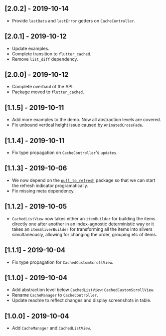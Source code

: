 ## [2.0.2] - 2019-10-14

* Provide `lastData` and `lastError` getters on `CacheController`.

## [2.0.1] - 2019-10-12

* Update examples.
* Complete transition to `flutter_cached`.
* Remove `list_diff` dependency.

## [2.0.0] - 2019-10-12

* Complete overhaul of the API.
* Package moved to `flutter_cached`.

## [1.1.5] - 2019-10-11

* Add more examples to the demo. Now all abstraction levels are covered.
* Fix unbound vertical height issue caused by `AnimatedCrossFade`.

## [1.1.4] - 2019-10-11

* Fix type propagation on `CacheController`'s `updates`.

## [1.1.3] - 2019-10-06

* We now depend on the [`pull_to_refresh`](https://pub.dev/packages/pull_to_refresh)
  package so that we can start the refresh indicator programatically.
* Fix missing meta dependency.

## [1.1.2] - 2019-10-05

* `CachedListView` now takes either an `itemBuilder` for building the items
  directly one after another in an index-agnostic deterministic way or it takes
  an `itemSliverBuilder` for transforming all the items into slivers
  simultaneously, allowing for changing the order, grouping etc of items.

## [1.1.1] - 2019-10-04

* Fix type propagation for `CachedCustomScrollView`.

## [1.1.0] - 2019-10-04

* Add abstraction level below `CachedListView`: `CachedCustomScrollView`.
* Rename `CacheManager` to `CacheController`.
* Update readme to reflect changes and display screenshots in table.

## [1.0.0] - 2019-10-04

* Add `CacheManager` and `CachedListView`.

